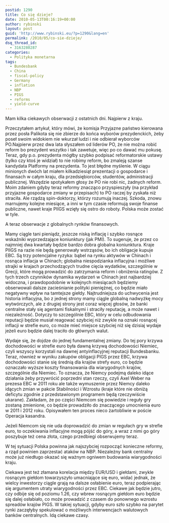 ```yaml
---
postid: 1290
title: Co się dzieje?
date: 2010-05-13T00:16:19+00:00
author: rybinski
layout: post
guid: 'http://www.rybinski.eu/?p=1290&lang=en'
permalink: /2010/05/co-sie-dzieje/
dsq_thread_id:
  - 3163280287
categories:
  - Polityka monetarna
tags:
  - Bundesbank
  - China
  - fiscal-policy
  - Germany
  - inflation
  - NBP
  - PIGS
  - reforms
  - yield-curve
---
```

Mam kilka ciekawych obserwacji z ostatnich dni. Najpierw z kraju.

Przeczytałem artykuł, który mówi, że komisja Przyjazne państwo kierowana przez posła Palikota się nie zbierze do końca wyborów prezydenckich, żeby poseł swoim widokiem nie wkurzał ludzi i nie odbierał wyborców PO.Najpierw przez dwa lata słyszałem od liderów PO, że nie można robić reform bo prezydent wszytko i tak zawetuje, więc po co dawać mu pokusę. Teraz, gdy p.o. prezydenta mógłby szybko podpisać reformatorskie ustawy (tylko czy ktoś je widział) to nie robimy reform, bo zmaleją szanse kandydata Platformy na prezydenta. To jest błędne myślenie. W ciągu minionych dwóch lat miałem kilkadziesiąt prezentacji o gospodarce i finansach w całym kraju, dla przedsiębiorców, studentów, administracji publicznej. Wszędzie spotykałem głosy że PO nie robi nic, żadnych reform. Moim zdaniem gdyby teraz reformy znacząco przyspieszyły (na przykład przyjazne gospodarce zmiany w przepisach) to PO raczej by zyskała niż straciła. Ale rządzą spin-doktorzy, którzy rozumują inaczej. Szkoda, znowu marnujemy kolejne miesiące, a inni w tym czasie reformują swoje finanse publiczne, nawet kraje PIIGS wzięły się ostro do roboty. Polska może zostać w tyle.

A teraz obserwacje z globalnych rynków finansowych.

<!--more-->Mamy ciągle tani pieniądz, jeszcze niską inflację i szybko rosnące wskaźniki wyprzedzające koniunktury (jak PMI). To sugeruje, że przez co najmniej dwa kwartały będzie bardzo dobra globalna koniunktura. Kraje PIIGS na razie nie będą generowały wstrząsów, bo ich obligacje kupuje EBC. Są trzy potencjalne ryzyka: bąbel na rynku aktywów w Chinach i rosnąca inflacja w Chinach; globalna niespodzianka inflacyjna i możliwe strajki w krajach przechodzących trudne cięcia wydatków, szczególnie w Grecji, które mogą prowadzić do zatrzymania reform i obniżenia ratingów. Z tych trzech czynników dynamika wydarzeń w Chinach jest najbardziej widoczna, i prawdopodobnie w kolejnych miesiącach będziemy obserwowali dalsze zacieśnianie polityki pieniężnej, co będzie miało negatywny wpływ na tamtejsze giełdy. Najtrudniejsza do uchwycenia jest historia inflacyjna, bo z jednej strony mamy ciągle globalną nadwyżkę mocy wytwórczych, ale z drugiej strony jest coraz więcej głosów, że banki centralne stały się agentami fiskalnymi i straciły reputację, a może nawet i niezależność. Dotyczy to szczególnie EBC, który w celu odbudowania reputacji będzie musiał reagować szybciej niż zwykle na oznaki rosnącej inflacji w strefie euro, co może mieć miejsce szybciej niż się dzisiaj wydaje jeżeli euro będzie dalej traciło do głównych walut.

Wydaje się, że dojdze do jednej fundamentalnej zmiany. Do tej pory krzywa dochodowości w strefie euro była dawną krzywą dochodowości Niemiec, czyli wszyscy korzystali na dawnej antyinflacyjnej reputacji Bundesbanku. Teraz, również w wyniku zakupów obligacji PIGS przez EBC, krzywa dochodowości stanie się średnią dla krajów strefy euro, co będzie oznaczało wyższe koszty finansowania dla wiarygodnych krajów, szczególnie dla Niemiec. To oznacza, że Niemcy podejmą daleko idące działania żeby przywrócić poprzedni stan rzeczy, czyli Axel Weber na prezesa EBC w 2011 roku ale także wymuszenie przez Niemcy daleko idących zmian w pakcie Stabilności i Wzrostu (kraje które nie obniżą deficytu zgodnie z przedstawionym programem będą rzeczywiście ukarane). Zakładam, że po części Niemcom się powiedzie i reguły gry zostaną zmienione, co będzie prowadziło do znaczącego umocnienia euro w 2011 i 2012 roku. Opisywałem ten proces nieco żartobliwie w poście Operacja kasandra.

Jeżeli Niemcom się nie uda doprowadzić do zmian w regułach gry w strefie euro, to oczekiwania inflacyjne mogą pójść do góry, a wraz z nimi go góry poszybuje też cena złota, czego przedbiegi obserwujemy teraz.

W tej sytuacji Polska powinna jak najszybciej rozpocząć konieczne reformy, a rząd powinien zaprzestać ataków na NBP. Niezależny bank centralny może już niedługo okazać się ważnym ogniwem budowania wiarygodności kraju.

Ciekawa jest też złamana korelacja między EUR/USD i giełdami, zwykle rosnącym giełdom towarzyszyło umacniające się euro, widać jednak, że wielcy inwestorzy ciągle grają na dalsze osłabienie euro, teraz podpierając się argumentem utraty wiarygodności przez EBC. Ciekawe jak będzie jutro, czy odbije się od poziomu 1.26, czy wbrew rosnącym giełdom euro będzie się dalej osłabiało, co może prowadzić z czasem do ponownego wzrostu spreadów krajów PIGS. W takiej sytuacji, gdyby euro szło szybko na parytet rynki zaczęłyby spekulować o możliwych interwencjach walutowych banków centralnych. Idą ciekawe czasy.
